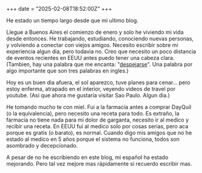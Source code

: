 +++
date = "2025-02-08T18:52:00Z"
+++

He estado un tiempo largo desde que mi ultimo blog.

Llegue a Buenos Aires el comienzo de enero y solo he viviendo mi vida desde entonces. He trabajando, estudiando, conociendo nuevas personas, y volviendo a conectar con viejos amigos. Necesito escribir sobre mi experiencia algun dia, pero todavia no. Creo que necesito un poco distancia de eventos recientes en EEUU antes puedo tener una cabeza clara. (Tambien, hay una palabra que me encanta: "[despejarse](https://www.spanishdict.com/translate/despejarse)". Una palabra por algo importante que son tres palabras en ingles.)

Hoy es un buen dia afuera, el sol aparezco, tuve planes para cenar… pero estoy enferma, atrapado en el interior, veyendo videos de travel por youtube. (Asi que ahora me gustaría visitar Sao Paulo. Algun dia.)

He tomando mucho te con miel. Fui a la farmacia antes a comprar DayQuil (o la equivalencia), pero necesito una receta para todo. Es extraño, la farmacia no tiene nada para mi dolor de garganta, necesito ir al medico y recibir una receta. En EEUU fui al medico solo por cosas serias, pero aca porque es gratis (o barato), es normal. Cuando digo mis amigos que no he estado al medico en 5 años porque el sistema no funciona, todos son asombrado y decepcionado.

A pesar de no he escribiendo en este blog, mi español ha estado mejorando. Pero tal vez mejore mas rápidamente si recuerdo escribir mas.
